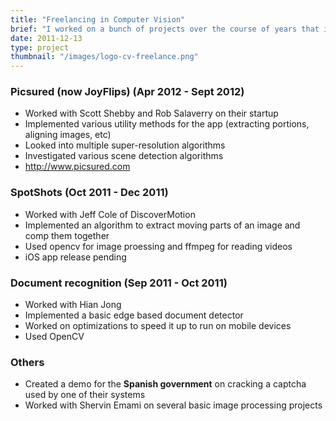 ```yaml
---
title: "Freelancing in Computer Vision"
brief: "I worked on a bunch of projects over the course of years that involve Android, iOS and OpenCV. They range from useful apps to entertainment to cracking captcha"
date: 2011-12-13
type: project
thumbnail: "/images/logo-cv-freelance.png"
---
```


### Picsured (now JoyFlips) (Apr 2012 - Sept 2012)
* Worked with Scott Shebby and Rob Salaverry on their startup
* Implemented various utility methods for the app (extracting portions, aligning images, etc)
* Looked into multiple super-resolution algorithms
* Investigated various scene detection algorithms
* http://www.picsured.com

### SpotShots (Oct 2011 - Dec 2011)
* Worked with Jeff Cole of DiscoverMotion
* Implemented an algorithm to extract moving parts of an image and comp them together
* Used opencv for image proessing and ffmpeg for reading videos
* iOS app release pending

### Document recognition (Sep 2011 - Oct 2011)
* Worked with Hian Jong
* Implemented a basic edge based document detector
* Worked on optimizations to speed it up to run on mobile devices
* Used OpenCV

### Others
* Created a demo for the **Spanish government** on cracking a captcha used by one of their systems
* Worked with Shervin Emami on several basic image processing projects

